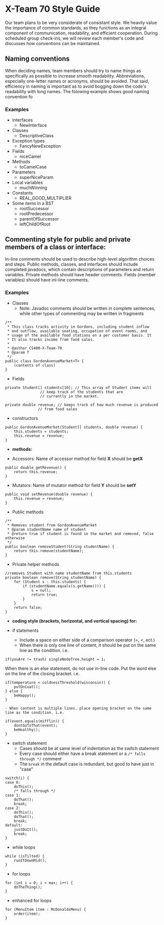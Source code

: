 # X-Team 70 Style Guide

Our team plans to be very considerate of consistant style. We heavily value the importance of common standards, as they functions as an integral component of communication, readability, and efficient cooperation. During scheduled group check-ins, we will review each member's code and discusses how conventions can be maintained.

## Naming conventions

When deciding names, team members should try to name things as specifically as possible to increase smooth readability. Abbreviations, especially one-letter names or acronyms, should be avoided. That said, efficiency in naming is important as to avoid bogging down the code's readability with long names. The folowing example shows good naming convention fo

### Examples
* Interfaces
    - NewInterface
* Classes
    - DescriptiveClass
* Exception types
    - FancyNewException
* Fields
    - niceCamel
* Methods
    - toCamelCase
* Parameters
    - superNiceParam
* Local variables
    - muchWinning
* Constants
    - REAL_GOOD_MULTIPLIER
* Some items in a BST
    * rootSuccessor
    * rootPredecessor
    * parentOfSuccessor 
    * leftChildOfRoot

## Commenting style for public and private members of a class or interface:

In-line comments should be used to describe high-level algorithm choices and steps. Public methods, classes, and interfaces should include completed javadocs, which contain descriptions of parameters and return variables. Private methods should have header comments. Fields (member variables) should have inl-line comments. 

### Examples

  * Classes
    * Note: Javadoc comments should be written in complete sentences, while other types of commenting may be written in fragments

```
/**
 * This class tracks activity in Gordons, including student inflow
 * and outflow, available seating, occupation of event rooms, and
 * usage of the available food stations on a per customer basis. It
 * It also tracks income from food sales.
 *
 * @author CS400-X-Team-70
 * @param T
 */
public class GordonAvenueMarket<T> {
	(contents of class)
}
```
* Fields
```
private Student[] students[10]; // This array of Student items will 
				// keep track of the students that are
				// currently in the market.

private double revenue; // keeps track of how much revenue is produced 
		       // from food sales
```
* constructors
```
public GordonAvenueMarket(Student[] students, double revenue) {
	this.students = students;
	this.revenue = revenue;
}
```
* **methods:**

* Accessors: Name of accessor method for field **X** should be **getX**
```
public double getRevenue() {
	return this.revenue;
}
```
  * Mutators: Name of mutator method for field **Y** should be **setY**
```
public void setRevenue(double revenue) {
	this.revenue = revenue;
}
```
  * Public methods
```
/** 
 * Removes student from GordonAvenueMarket
 * @param studentName name of student
 * @return true if student is found in the market and removed, false otherwise
 */
public boolean removeStudent(String studentName) {
	return this.remove(studentName);
}
```
  * Private helper methods
```
//removes Student with name studentName from this.students
private boolean remove(String studentName) {
	for (Student s : this.students) {
		if (studentName.equals(s.getName())) {
			s = null;
			return true;
		}
	}
	return false;
}
```
* **coding style (brackets, horizontal, and vertical spacing) for:**

* if statements
    - Include a space on either side of a comparison operator (=, <, ect.)
    - When there is only one line of content, it should be put on the same line as the condition. i.e.
```
if(youAre != trash) singleNodeTree.height = 1;
```
  When there is an else statement, do not use in-line code. Put the word else on the line of the closing bracket. i.e.
```
if(temperature < coldnessThreshold(wisconsin)) {
	putOnCoat();
} else {
	beHappy();
}
```
    - When content is multiple lines, place opening bracket on the same line as the condition. i.e.
```
if(event.equals(mifflin)) {
	dontGoToThat(event);
	beHealthy();
}
```
* switch statement
  * Cases should be at same level of indentation as the switch statement
  * Every case should either have a break statement or a `/* falls through */` comment
  * The `break` in the default case is redundant, but good to have just in "case"
```
switch(i) {
case 0:
	doThis();
	/* falls through */
case 1:
	doThat();
	break;
case 2:
	doThis();
	doThat();
	break;
default:
	justDoIt();
	break;
}
```
* while loops
```
while (isTilted) {
	runItDownMid();
}
```
* for loops
```
for (int i = 0; i < max; i++) {
	doTheThing();
}
```
* enhanced for loops
```
for (MenuItem item : McDonaldsMenu) {
	order(item);
}
```
